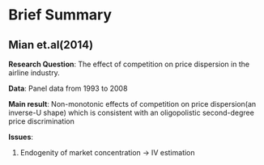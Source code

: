 # Brief Summary
## Mian et.al(2014)
**Research Question**: The effect of competition on price dispersion in the airline industry.

**Data**: Panel data from 1993 to 2008

**Main result**: Non-monotonic effects of competition on price dispersion(an inverse-U shape) which is consistent with an oligopolistic second-degree price discrimination

**Issues**:
  1. Endogenity of market concentration &rarr; IV estimation
